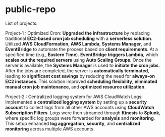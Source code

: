 # public-repo

List of projects:

Project-1 : Optimized Cron: 
**Upgraded the infrastructure** by replacing traditional **EC2-based cron job scheduling** with a **serverless solution**. Utilized **AWS CloudFormation**, **AWS Lambda**, **Systems Manager**, and **EventBridge** to automate the process based on **client requirements**. At a specified time (e.g., **Eastern Time**).
**EventBridge triggers Lambda**, which **scales out the required servers** using **Auto Scaling Groups**. Once the server is available, the **Systems Manager** is used to **initiate the cron jobs**. After the jobs are completed, the server is **automatically terminated**, leading to **significant cost savings** by reducing the need for **always-on EC2 instances**. This solution improved **scheduling flexibility**, **eliminated manual cron job maintenance**, and **optimized resource utilization**.

Project-2 : Centralized logging system for AWS CloudWatch Logs:
Implemented a **centralized logging system** by setting up a **security account** to collect logs from all other AWS accounts using **CloudWatch Subscription Filters**. Logs were then streamed through **Kinesis** to **Splunk**, where specific log groups were forwarded for **analysis** and **monitoring**. This setup enhanced **log aggregation**, **security**, and **centralized monitoring** across multiple AWS accounts.

